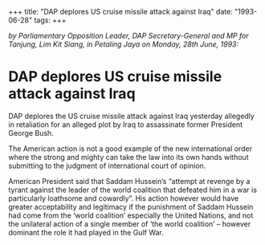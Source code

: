+++ 
title: "DAP deplores US cruise missile attack against Iraq"
date: "1993-06-28"
tags:
+++

_by Parliamentary Opposition Leader, DAP Secretary-General and MP for Tanjung, Lim Kit Siang, in Petaling Jaya on Monday, 28th June, 1993:_

# DAP deplores US cruise missile attack against Iraq

DAP deplores the US cruise missile attack against Iraq yesterday allegedly in retaliation for an alleged plot by Iraq to assassinate former President George Bush.</u>

The American action is not a good example of the new international order where the strong and mighty can take the law into its own hands without submitting to the judgment of international court of opinion.

American President said that Saddam Hussein’s “attempt at revenge by a tyrant against the leader of the world coalition that defeated him in a war is particularly loathsome and cowardly”. His action however would have greater acceptability and legitimacy if the punishment of Saddam Hussein had come from the ‘world coalition’ especially the United Nations, and not the unilateral action of a single member of ‘the world coalition’ – however dominant the role it had played in the Gulf War.
 
